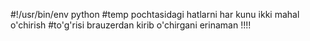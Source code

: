 #!/usr/bin/env python
#temp pochtasidagi hatlarni har kunu ikki mahal o'chirish
#to'g'risi brauzerdan kirib o'chirgani erinaman !!!! 
